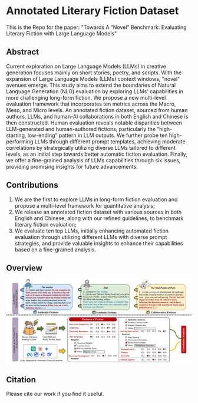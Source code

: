 # Annotated Literary Fiction Dataset
This is the Repo for the paper: "Towards A “Novel” Benchmark: Evaluating Literary Fiction with Large Language Models"
## Abstract
Current exploration on Large Language Models (LLMs) in creative generation focuses mainly on short stories, poetry, and scripts. With the expansion of Large Language Models (LLMs) context windows, "novel" avenues emerge. This study aims to extend the boundaries of Natural Language Generation (NLG) evaluation by exploring LLMs' capabilities in more challenging long-form fiction. We propose a new multi-level evaluation framework that incorporates ten metrics across the Macro, Meso, and Micro levels. An annotated fiction dataset, sourced from human authors, LLMs, and human-AI collaborations in both English and Chinese is then constructed. Human evaluation reveals notable disparities between LLM-generated and human-authored fictions, particularly the “high-starting, low-ending” pattern in LLM outputs. We further probe ten high-performing LLMs through different prompt templates, achieving moderate correlations by strategically utilizing diverse LLMs tailored to different levels, as an initial step towards better automatic fiction evaluation. Finally, we offer a fine-grained analysis of LLMs capabilities through six issues, providing promising insights for future advancements.

## Contributions
1. We are the first to explore LLMs in long-form fiction evaluation and propose a multi-level framework for quantitative analysis;
2. We release an annotated fiction dataset with various sources in both English and Chinese, along with our refined guidelines, to benchmark literary fiction evaluation;
3. We evaluate ten top LLMs, initially enhancing automated fiction evaluation through utilizing different LLMs with diverse prompt strategies, and provide valuable insights to enhance their capabilities based on a fine-grained analysis.

## Overview
![image](https://github.com/wenqing-01/Fiction_Eval/blob/main/fig_overview.jpg)


## Citation
Please cite our work if you find it useful.

